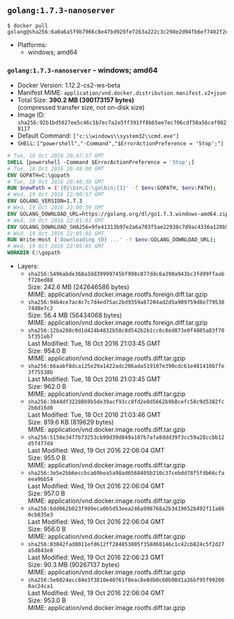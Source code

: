 ## `golang:1.7.3-nanoserver`

```console
$ docker pull golang@sha256:6a0a6a5f9b7966c8e47bd929fe7263a222c3c298e2d94fb6ef7402f2e160cd7e
```

-	Platforms:
	-	windows; amd64

### `golang:1.7.3-nanoserver` - windows; amd64

-	Docker Version: 1.12.2-cs2-ws-beta
-	Manifest MIME: `application/vnd.docker.distribution.manifest.v2+json`
-	Total Size: **390.2 MB (390173157 bytes)**  
	(compressed transfer size, not on-disk size)
-	Image ID: `sha256:92b1bd5027ee5c46c1b7ec7a2e5ff391ff8b65ee7ec706cdf50a56cef0828117`
-	Default Command: `["c:\\windows\\system32\\cmd.exe"]`
-	`SHELL`: `["powershell","-Command","$ErrorActionPreference = 'Stop';"]`

```dockerfile
# Tue, 18 Oct 2016 20:47:57 GMT
SHELL [powershell -Command $ErrorActionPreference = 'Stop';]
# Tue, 18 Oct 2016 20:48:00 GMT
ENV GOPATH=C:\gopath
# Tue, 18 Oct 2016 20:48:30 GMT
RUN $newPath = ('{0}\bin;C:\go\bin;{1}' -f $env:GOPATH, $env:PATH); 	Write-Host ('Updating PATH: {0}' -f $newPath); 	setx /M PATH $newPath;
# Wed, 19 Oct 2016 22:00:57 GMT
ENV GOLANG_VERSION=1.7.3
# Wed, 19 Oct 2016 22:00:59 GMT
ENV GOLANG_DOWNLOAD_URL=https://golang.org/dl/go1.7.3.windows-amd64.zip
# Wed, 19 Oct 2016 22:01:01 GMT
ENV GOLANG_DOWNLOAD_SHA256=9fe41313b97e2a6a703f5ae22938c7d9ac4336a128b522376c224ba97e8c7f01
# Wed, 19 Oct 2016 22:05:02 GMT
RUN Write-Host ('Downloading {0} ...' -f $env:GOLANG_DOWNLOAD_URL); 	Invoke-WebRequest -Uri $env:GOLANG_DOWNLOAD_URL -OutFile 'go.zip'; 		Write-Host ('Verifying sha256 ({0}) ...' -f $env:GOLANG_DOWNLOAD_SHA256); 	if ((Get-FileHash go.zip -Algorithm sha256).Hash -ne $env:GOLANG_DOWNLOAD_SHA256) { 		Write-Host 'FAILED!'; 		exit 1; 	}; 		Write-Host 'Expanding ...'; 	Expand-Archive go.zip -DestinationPath C:\; 		Write-Host 'Verifying install ("go version") ...'; 	go version; 		Write-Host 'Removing ...'; 	Remove-Item go.zip -Force; 		Write-Host 'Complete.';
# Wed, 19 Oct 2016 22:05:05 GMT
WORKDIR C:\gopath
```

-	Layers:
	-	`sha256:5496abde368a3dd39999745bf998c877ddc6a390a943bc3fd99ffaabf728ed88`  
		Size: 242.6 MB (242646586 bytes)  
		MIME: application/vnd.docker.image.rootfs.foreign.diff.tar.gzip
	-	`sha256:94b4ce7ac4c7c7d4ed75ac2bd9359a87204ad2d5a909759d8e77953874d8e7c2`  
		Size: 56.4 MB (56434068 bytes)  
		MIME: application/vnd.docker.image.rootfs.foreign.diff.tar.gzip
	-	`sha256:12ba288c0d1d424b4832b58c8d542b2b1cc0c8ed873e0f4805a83f705f351eb7`  
		Last Modified: Tue, 18 Oct 2016 21:03:45 GMT  
		Size: 954.0 B  
		MIME: application/vnd.docker.image.rootfs.diff.tar.gzip
	-	`sha256:66aabf8dca125e29a1422adc206ada519107e390cdc61e481410b7fe3f75538b`  
		Last Modified: Tue, 18 Oct 2016 21:03:45 GMT  
		Size: 962.0 B  
		MIME: application/vnd.docker.image.rootfs.diff.tar.gzip
	-	`sha256:3844df32288b9b5de39acf93cc8fd2e0d5662b9b8cefc58c9d5382fc2b6d16d0`  
		Last Modified: Tue, 18 Oct 2016 21:03:46 GMT  
		Size: 819.6 KB (819629 bytes)  
		MIME: application/vnd.docker.image.rootfs.diff.tar.gzip
	-	`sha256:5158e3477b73253cb99d39d049a107b7afa8ddd39f3cc59a28ccbb12d5f477d4`  
		Last Modified: Wed, 19 Oct 2016 22:06:04 GMT  
		Size: 955.0 B  
		MIME: application/vnd.docker.image.rootfs.diff.tar.gzip
	-	`sha256:3e5e2bb6eccbca69bea5a98ad6568405b210c37cebdd78f5fdb66cfaeea9bb54`  
		Last Modified: Wed, 19 Oct 2016 22:06:04 GMT  
		Size: 957.0 B  
		MIME: application/vnd.docker.image.rootfs.diff.tar.gzip
	-	`sha256:6dd062b023f999eca0b5d53eea246a998768a2b3419652b492f11a860cb835e3`  
		Last Modified: Wed, 19 Oct 2016 22:06:04 GMT  
		Size: 956.0 B  
		MIME: application/vnd.docker.image.rootfs.diff.tar.gzip
	-	`sha256:03042fad0011efd612ff284853805f358d60146c1c42cb824c5f2d27a5d843e8`  
		Last Modified: Wed, 19 Oct 2016 22:06:23 GMT  
		Size: 90.3 MB (90267137 bytes)  
		MIME: application/vnd.docker.image.rootfs.diff.tar.gzip
	-	`sha256:5e6024ecc84e3f3810e40761f8eac8e8db0c60b98d1a26bf95f992068ac24ca1`  
		Last Modified: Wed, 19 Oct 2016 22:06:04 GMT  
		Size: 953.0 B  
		MIME: application/vnd.docker.image.rootfs.diff.tar.gzip
